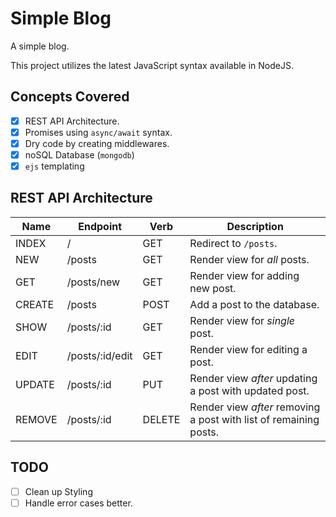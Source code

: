 # Simple Blog

A simple blog.

This project utilizes the latest JavaScript syntax available in NodeJS.

## Concepts Covered

- [x] REST API Architecture.
- [x] Promises using `async/await` syntax.
- [x] Dry code by creating middlewares.
- [x] noSQL Database (`mongodb`)
- [x] `ejs` templating

## REST API Architecture

Name   | Endpoint             | Verb    | Description                                                       |
-------|----------------------|---------|-------------------------------------------------------------------|
INDEX  | /                    | GET     | Redirect to `/posts`.                                             |
NEW    | /posts               | GET     | Render view for *all* posts.                                      |
GET    | /posts/new           | GET     | Render view for adding new post.                                  |
CREATE | /posts               | POST    | Add a post to the database.                                       |
SHOW   | /posts/:id           | GET     | Render view for *single* post.                                    |
EDIT   | /posts/:id/edit      | GET     | Render view for editing a post.                                   |
UPDATE | /posts/:id           | PUT     | Render view *after* updating a post with updated post.            |
REMOVE | /posts/:id           | DELETE  | Render view *after* removing a post with list of remaining posts. |

## TODO

- [ ] Clean up Styling
- [ ] Handle error cases better.
